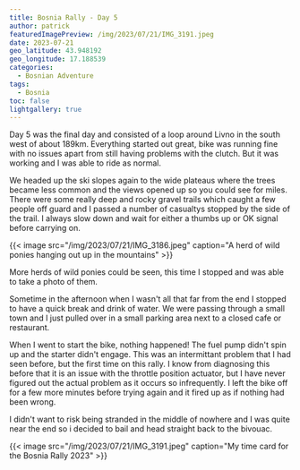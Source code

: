 ```yaml
---
title: Bosnia Rally - Day 5
author: patrick
featuredImagePreview: /img/2023/07/21/IMG_3191.jpeg
date: 2023-07-21
geo_latitude: 43.948192
geo_longitude: 17.188539
categories:
  - Bosnian Adventure
tags:
  - Bosnia
toc: false
lightgallery: true
---
```

Day 5 was the final day and consisted of a loop around Livno in the south west of about 189km. Everything started out great, bike was running fine with no issues apart from still having problems with the clutch. But it was working and I was able to ride as normal.

<!--more-->

We headed up the ski slopes again to the wide plateaus where the trees became less common and the views opened up so you could see for miles. There were some really deep and rocky gravel trails which caught a few people off guard and I passed a number of casualtys stopped by the side of the trail. I always slow down and wait for either a thumbs up or OK signal before carrying on.

{{< image src="/img/2023/07/21/IMG_3186.jpeg" caption="A herd of wild ponies hanging out up in the mountains" >}}

More herds of wild ponies could be seen, this time I stopped and was able to take a photo of them.

Sometime in the afternoon when I wasn't all that far from the end I stopped to have a quick break and drink of water. We were passing through a small town and I just pulled over in a small parking area next to a closed cafe or restaurant.

When I went to start the bike, nothing happened! The fuel pump didn't spin up and the starter didn't engage. This was an intermittant problem that I had seen before, but the first time on this rally. I know from diagnosing this before that it is an issue with the throttle position actuator, but I have never figured out the actual problem as it occurs so infrequently. I left the bike off for a few more minutes before trying again and it fired up as if nothing had been wrong.

I didn't want to risk being stranded in the middle of nowhere and I was quite near the end so i decided to bail and head straight back to the bivouac.

{{< image src="/img/2023/07/21/IMG_3191.jpeg" caption="My time card for the Bosnia Rally 2023" >}}
